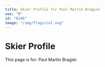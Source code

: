 ```yaml
---
title: Skier Profile for Paul Martin Bragiel
sex: "M"
id: "8149"
image: "/img/flags/col.svg" 
---
```


# Skier Profile

This page is for: Paul Martin Bragiel.
    